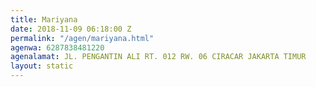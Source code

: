```yaml
---
title: Mariyana
date: 2018-11-09 06:18:00 Z
permalink: "/agen/mariyana.html"
agenwa: 6287838481220
agenalamat: JL. PENGANTIN ALI RT. 012 RW. 06 CIRACAR JAKARTA TIMUR
layout: static
---
```


